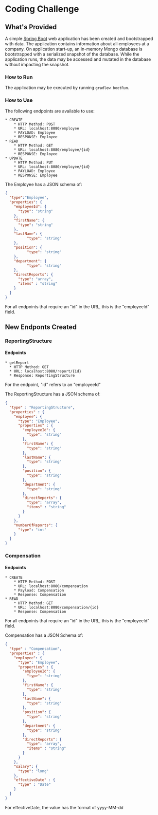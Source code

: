 # Coding Challenge
## What's Provided
A simple [Spring Boot](https://projects.spring.io/spring-boot/) web application has been created and bootstrapped 
with data. The application contains information about all employees at a company. On application start-up, an in-memory 
Mongo database is bootstrapped with a serialized snapshot of the database. While the application runs, the data may be
accessed and mutated in the database without impacting the snapshot.

### How to Run
The application may be executed by running `gradlew bootRun`.

### How to Use
The following endpoints are available to use:
```
* CREATE
    * HTTP Method: POST 
    * URL: localhost:8080/employee
    * PAYLOAD: Employee
    * RESPONSE: Employee
* READ
    * HTTP Method: GET 
    * URL: localhost:8080/employee/{id}
    * RESPONSE: Employee
* UPDATE
    * HTTP Method: PUT 
    * URL: localhost:8080/employee/{id}
    * PAYLOAD: Employee
    * RESPONSE: Employee
```
The Employee has a JSON schema of:
```json
{
  "type":"Employee",
  "properties": {
    "employeeId": {
      "type": "string"
    },
    "firstName": {
      "type": "string"
    },
    "lastName": {
          "type": "string"
    },
    "position": {
          "type": "string"
    },
    "department": {
          "type": "string"
    },
    "directReports": {
      "type": "array",
      "items" : "string"
    }
  }
}
```
For all endpoints that require an "id" in the URL, this is the "employeeId" field.

## New Endponts Created

### ReportingStructure

#### Endpoints

```
* getReport
  * HTTP Method: GET
  * URL: localhost:8080/report/{id}
  * Response: ReportingStructure
```
For the endpoint, "id" refers to an "employeeId"

The ReportingStructure has a JSON schema of:

```json
{
  "type" : "ReportingStructure",
  "properties" : {
    "employee": {
      "type": "Employee",
      "properties" : {
        "employeeId": {
          "type": "string"
        },
        "firstName": {
          "type": "string"
        },
        "lastName": {
          "type": "string"
        },
        "position": {
          "type": "string"
        },
        "department": {
          "type": "string"
        },
        "directReports": {
          "type": "array",
          "items" : "string"
        }
      }
    },
    "numberOfReports": {
      "type": "int"
    }
  }
}
```

### Compensation

#### Endpoints

```
* CREATE
    * HTTP Method: POST
    * URL: localhost:8080/compensation
    * Payload: Compensation
    * Response: Compensation
* READ
    * HTTP Method: GET
    * URL: localhost:8080/compensation/{id}
    * Response: Compensation
```
For all endpoints that require an "id" in the URL, this is the "employeeId" field.

Compensation has a JSON Schema of:
```json
{
  "type" : "Compensation",
  "properties" : {
    "employee": {
      "type": "Employee",
      "properties" : {
        "employeeId": {
          "type": "string"
        },
        "firstName": {
          "type": "string"
        },
        "lastName": {
          "type": "string"
        },
        "position": {
          "type": "string"
        },
        "department": {
          "type": "string"
        },
        "directReports": {
          "type": "array",
          "items" : "string"
        }
      }
    },
    "salary": {
      "type": "long"
    },
    "effectiveDate" : {
      "type" : "Date"
    }
  }
}
```
For effectiveDate, the value has the format of yyyy-MM-dd

